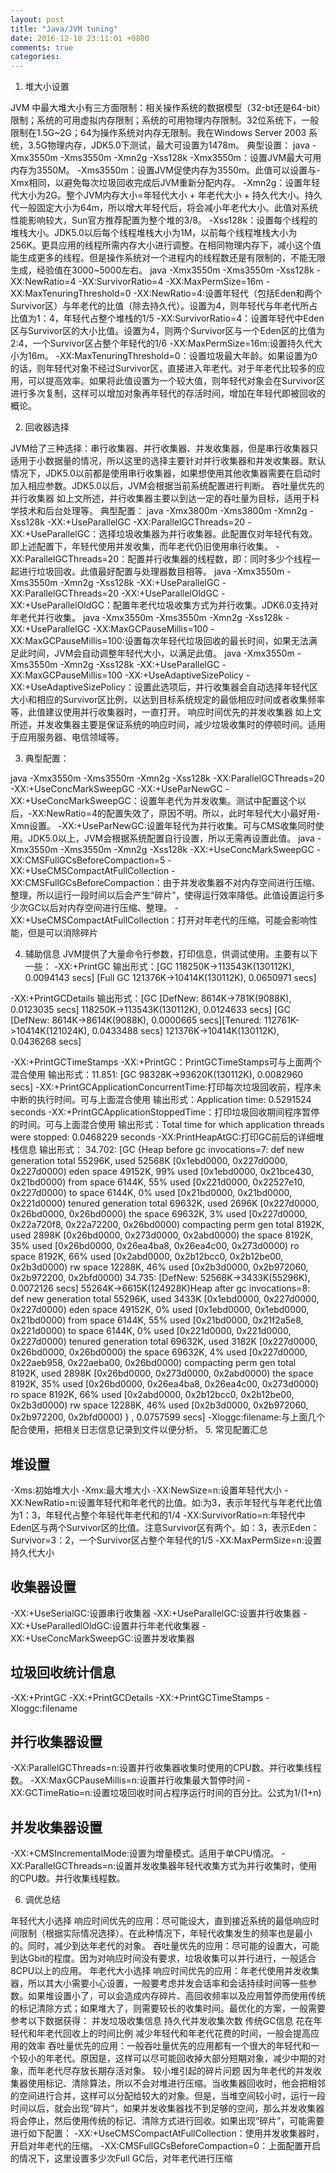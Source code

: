 ```yaml
---
layout: post
title: "Java/JVM tuning"
date: 2016-12-18 23:11:01 +0800
comments: true
categories: 
---
```

1. 堆大小设置

JVM 中最大堆大小有三方面限制：相关操作系统的数据模型（32-bt还是64-bit）限制；系统的可用虚拟内存限制；系统的可用物理内存限制。32位系统下，一般限制在1.5G~2G；64为操作系统对内存无限制。我在Windows Server 2003 系统，3.5G物理内存，JDK5.0下测试，最大可设置为1478m。
典型设置：
java -Xmx3550m -Xms3550m -Xmn2g -Xss128k
-Xmx3550m：设置JVM最大可用内存为3550M。
-Xms3550m：设置JVM促使内存为3550m。此值可以设置与-Xmx相同，以避免每次垃圾回收完成后JVM重新分配内存。
-Xmn2g：设置年轻代大小为2G。整个JVM内存大小=年轻代大小 + 年老代大小 + 持久代大小。持久代一般固定大小为64m，所以增大年轻代后，将会减小年老代大小。此值对系统性能影响较大，Sun官方推荐配置为整个堆的3/8。
-Xss128k：设置每个线程的堆栈大小。JDK5.0以后每个线程堆栈大小为1M，以前每个线程堆栈大小为256K。更具应用的线程所需内存大小进行调整。在相同物理内存下，减小这个值能生成更多的线程。但是操作系统对一个进程内的线程数还是有限制的，不能无限生成，经验值在3000~5000左右。
java -Xmx3550m -Xms3550m -Xss128k -XX:NewRatio=4 -XX:SurvivorRatio=4 -XX:MaxPermSize=16m -XX:MaxTenuringThreshold=0
-XX:NewRatio=4:设置年轻代（包括Eden和两个Survivor区）与年老代的比值（除去持久代）。设置为4，则年轻代与年老代所占比值为1：4，年轻代占整个堆栈的1/5
-XX:SurvivorRatio=4：设置年轻代中Eden区与Survivor区的大小比值。设置为4，则两个Survivor区与一个Eden区的比值为2:4，一个Survivor区占整个年轻代的1/6
-XX:MaxPermSize=16m:设置持久代大小为16m。
-XX:MaxTenuringThreshold=0：设置垃圾最大年龄。如果设置为0的话，则年轻代对象不经过Survivor区，直接进入年老代。对于年老代比较多的应用，可以提高效率。如果将此值设置为一个较大值，则年轻代对象会在Survivor区进行多次复制，这样可以增加对象再年轻代的存活时间，增加在年轻代即被回收的概论。

2. 回收器选择

JVM给了三种选择：串行收集器、并行收集器、并发收集器，但是串行收集器只适用于小数据量的情况，所以这里的选择主要针对并行收集器和并发收集器。默认情况下，JDK5.0以前都是使用串行收集器，如果想使用其他收集器需要在启动时加入相应参数。JDK5.0以后，JVM会根据当前系统配置进行判断。
吞吐量优先的并行收集器
如上文所述，并行收集器主要以到达一定的吞吐量为目标，适用于科学技术和后台处理等。
典型配置：
java -Xmx3800m -Xms3800m -Xmn2g -Xss128k -XX:+UseParallelGC -XX:ParallelGCThreads=20
-XX:+UseParallelGC：选择垃圾收集器为并行收集器。此配置仅对年轻代有效。即上述配置下，年轻代使用并发收集，而年老代仍旧使用串行收集。
-XX:ParallelGCThreads=20：配置并行收集器的线程数，即：同时多少个线程一起进行垃圾回收。此值最好配置与处理器数目相等。
java -Xmx3550m -Xms3550m -Xmn2g -Xss128k -XX:+UseParallelGC -XX:ParallelGCThreads=20 -XX:+UseParallelOldGC
-XX:+UseParallelOldGC：配置年老代垃圾收集方式为并行收集。JDK6.0支持对年老代并行收集。
java -Xmx3550m -Xms3550m -Xmn2g -Xss128k -XX:+UseParallelGC  -XX:MaxGCPauseMillis=100
-XX:MaxGCPauseMillis=100:设置每次年轻代垃圾回收的最长时间，如果无法满足此时间，JVM会自动调整年轻代大小，以满足此值。
java -Xmx3550m -Xms3550m -Xmn2g -Xss128k -XX:+UseParallelGC  -XX:MaxGCPauseMillis=100 -XX:+UseAdaptiveSizePolicy
-XX:+UseAdaptiveSizePolicy：设置此选项后，并行收集器会自动选择年轻代区大小和相应的Survivor区比例，以达到目标系统规定的最低相应时间或者收集频率等，此值建议使用并行收集器时，一直打开。
响应时间优先的并发收集器
如上文所述，并发收集器主要是保证系统的响应时间，减少垃圾收集时的停顿时间。适用于应用服务器、电信领域等。

3. 典型配置：

java -Xmx3550m -Xms3550m -Xmn2g -Xss128k -XX:ParallelGCThreads=20 -XX:+UseConcMarkSweepGC -XX:+UseParNewGC
-XX:+UseConcMarkSweepGC：设置年老代为并发收集。测试中配置这个以后，-XX:NewRatio=4的配置失效了，原因不明。所以，此时年轻代大小最好用-Xmn设置。
-XX:+UseParNewGC:设置年轻代为并行收集。可与CMS收集同时使用。JDK5.0以上，JVM会根据系统配置自行设置，所以无需再设置此值。
java -Xmx3550m -Xms3550m -Xmn2g -Xss128k -XX:+UseConcMarkSweepGC -XX:CMSFullGCsBeforeCompaction=5 -XX:+UseCMSCompactAtFullCollection
-XX:CMSFullGCsBeforeCompaction：由于并发收集器不对内存空间进行压缩、整理，所以运行一段时间以后会产生“碎片”，使得运行效率降低。此值设置运行多少次GC以后对内存空间进行压缩、整理。
-XX:+UseCMSCompactAtFullCollection：打开对年老代的压缩。可能会影响性能，但是可以消除碎片

4. 辅助信息
JVM提供了大量命令行参数，打印信息，供调试使用。主要有以下一些：
-XX:+PrintGC
输出形式：[GC 118250K->113543K(130112K), 0.0094143 secs]
                [Full GC 121376K->10414K(130112K), 0.0650971 secs]

-XX:+PrintGCDetails
输出形式：[GC [DefNew: 8614K->781K(9088K), 0.0123035 secs] 118250K->113543K(130112K), 0.0124633 secs]
                [GC [DefNew: 8614K->8614K(9088K), 0.0000665 secs][Tenured: 112761K->10414K(121024K), 0.0433488 secs] 121376K->10414K(130112K), 0.0436268 secs]

-XX:+PrintGCTimeStamps -XX:+PrintGC：PrintGCTimeStamps可与上面两个混合使用
输出形式：11.851: [GC 98328K->93620K(130112K), 0.0082960 secs]
-XX:+PrintGCApplicationConcurrentTime:打印每次垃圾回收前，程序未中断的执行时间。可与上面混合使用
输出形式：Application time: 0.5291524 seconds
-XX:+PrintGCApplicationStoppedTime：打印垃圾回收期间程序暂停的时间。可与上面混合使用
输出形式：Total time for which application threads were stopped: 0.0468229 seconds
-XX:PrintHeapAtGC:打印GC前后的详细堆栈信息
输出形式：
34.702: [GC {Heap before gc invocations=7:
 def new generation   total 55296K, used 52568K [0x1ebd0000, 0x227d0000, 0x227d0000)
eden space 49152K,  99% used [0x1ebd0000, 0x21bce430, 0x21bd0000)
from space 6144K,  55% used [0x221d0000, 0x22527e10, 0x227d0000)
  to   space 6144K,   0% used [0x21bd0000, 0x21bd0000, 0x221d0000)
 tenured generation   total 69632K, used 2696K [0x227d0000, 0x26bd0000, 0x26bd0000)
the space 69632K,   3% used [0x227d0000, 0x22a720f8, 0x22a72200, 0x26bd0000)
 compacting perm gen  total 8192K, used 2898K [0x26bd0000, 0x273d0000, 0x2abd0000)
   the space 8192K,  35% used [0x26bd0000, 0x26ea4ba8, 0x26ea4c00, 0x273d0000)
    ro space 8192K,  66% used [0x2abd0000, 0x2b12bcc0, 0x2b12be00, 0x2b3d0000)
    rw space 12288K,  46% used [0x2b3d0000, 0x2b972060, 0x2b972200, 0x2bfd0000)
34.735: [DefNew: 52568K->3433K(55296K), 0.0072126 secs] 55264K->6615K(124928K)Heap after gc invocations=8:
 def new generation   total 55296K, used 3433K [0x1ebd0000, 0x227d0000, 0x227d0000)
eden space 49152K,   0% used [0x1ebd0000, 0x1ebd0000, 0x21bd0000)
  from space 6144K,  55% used [0x21bd0000, 0x21f2a5e8, 0x221d0000)
  to   space 6144K,   0% used [0x221d0000, 0x221d0000, 0x227d0000)
 tenured generation   total 69632K, used 3182K [0x227d0000, 0x26bd0000, 0x26bd0000)
the space 69632K,   4% used [0x227d0000, 0x22aeb958, 0x22aeba00, 0x26bd0000)
 compacting perm gen  total 8192K, used 2898K [0x26bd0000, 0x273d0000, 0x2abd0000)
   the space 8192K,  35% used [0x26bd0000, 0x26ea4ba8, 0x26ea4c00, 0x273d0000)
    ro space 8192K,  66% used [0x2abd0000, 0x2b12bcc0, 0x2b12be00, 0x2b3d0000)
    rw space 12288K,  46% used [0x2b3d0000, 0x2b972060, 0x2b972200, 0x2bfd0000)
}
, 0.0757599 secs]
-Xloggc:filename:与上面几个配合使用，把相关日志信息记录到文件以便分析。
5. 常见配置汇总
## 堆设置
-Xms:初始堆大小
-Xmx:最大堆大小
-XX:NewSize=n:设置年轻代大小
-XX:NewRatio=n:设置年轻代和年老代的比值。如:为3，表示年轻代与年老代比值为1：3，年轻代占整个年轻代年老代和的1/4
-XX:SurvivorRatio=n:年轻代中Eden区与两个Survivor区的比值。注意Survivor区有两个。如：3，表示Eden：Survivor=3：2，一个Survivor区占整个年轻代的1/5
-XX:MaxPermSize=n:设置持久代大小
## 收集器设置
-XX:+UseSerialGC:设置串行收集器
-XX:+UseParallelGC:设置并行收集器
-XX:+UseParalledlOldGC:设置并行年老代收集器
-XX:+UseConcMarkSweepGC:设置并发收集器
## 垃圾回收统计信息
-XX:+PrintGC
-XX:+PrintGCDetails
-XX:+PrintGCTimeStamps
-Xloggc:filename
## 并行收集器设置
-XX:ParallelGCThreads=n:设置并行收集器收集时使用的CPU数。并行收集线程数。
-XX:MaxGCPauseMillis=n:设置并行收集最大暂停时间
-XX:GCTimeRatio=n:设置垃圾回收时间占程序运行时间的百分比。公式为1/(1+n)
## 并发收集器设置
-XX:+CMSIncrementalMode:设置为增量模式。适用于单CPU情况。
-XX:ParallelGCThreads=n:设置并发收集器年轻代收集方式为并行收集时，使用的CPU数。并行收集线程数。

6. 调优总结

年轻代大小选择
响应时间优先的应用：尽可能设大，直到接近系统的最低响应时间限制（根据实际情况选择）。在此种情况下，年轻代收集发生的频率也是最小的。同时，减少到达年老代的对象。
吞吐量优先的应用：尽可能的设置大，可能到达Gbit的程度。因为对响应时间没有要求，垃圾收集可以并行进行，一般适合8CPU以上的应用。
年老代大小选择
响应时间优先的应用：年老代使用并发收集器，所以其大小需要小心设置，一般要考虑并发会话率和会话持续时间等一些参数。如果堆设置小了，可以会造成内存碎片、高回收频率以及应用暂停而使用传统的标记清除方式；如果堆大了，则需要较长的收集时间。最优化的方案，一般需要参考以下数据获得：
并发垃圾收集信息
持久代并发收集次数
传统GC信息
花在年轻代和年老代回收上的时间比例
减少年轻代和年老代花费的时间，一般会提高应用的效率
吞吐量优先的应用：一般吞吐量优先的应用都有一个很大的年轻代和一个较小的年老代。原因是，这样可以尽可能回收掉大部分短期对象，减少中期的对象，而年老代尽存放长期存活对象。
较小堆引起的碎片问题
因为年老代的并发收集器使用标记、清除算法，所以不会对堆进行压缩。当收集器回收时，他会把相邻的空间进行合并，这样可以分配给较大的对象。但是，当堆空间较小时，运行一段时间以后，就会出现“碎片”，如果并发收集器找不到足够的空间，那么并发收集器将会停止，然后使用传统的标记、清除方式进行回收。如果出现“碎片”，可能需要进行如下配置：
-XX:+UseCMSCompactAtFullCollection：使用并发收集器时，开启对年老代的压缩。
-XX:CMSFullGCsBeforeCompaction=0：上面配置开启的情况下，这里设置多少次Full GC后，对年老代进行压缩
